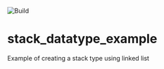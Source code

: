 ![Build](https://github.com/actions/checkout/workflows/C%2FC%2B%2B%20CI/badge.svg?branch=bafino-patch-2)

# stack_datatype_example
Example of creating a stack type using linked list
